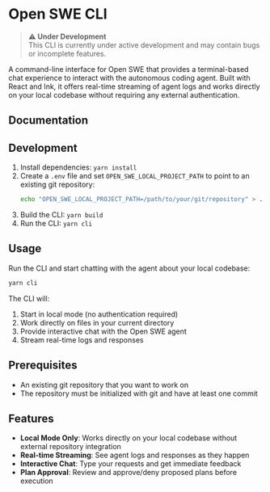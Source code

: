 # Open SWE CLI

> **⚠️ Under Development**  
> This CLI is currently under active development and may contain bugs or incomplete features.

A command-line interface for Open SWE that provides a terminal-based chat experience to interact with the autonomous coding agent. Built with React and Ink, it offers real-time streaming of agent logs and works directly on your local codebase without requiring any external authentication.

## Documentation

## Development

1. Install dependencies: `yarn install`
2. Create a `.env` file and set `OPEN_SWE_LOCAL_PROJECT_PATH` to point to an existing git repository:
   ```bash
   echo "OPEN_SWE_LOCAL_PROJECT_PATH=/path/to/your/git/repository" > .env
   ```
3. Build the CLI: `yarn build`
4. Run the CLI: `yarn cli`

## Usage

Run the CLI and start chatting with the agent about your local codebase:

```bash
yarn cli
```

The CLI will:

1. Start in local mode (no authentication required)
2. Work directly on files in your current directory
3. Provide interactive chat with the Open SWE agent
4. Stream real-time logs and responses

## Prerequisites

- An existing git repository that you want to work on
- The repository must be initialized with git and have at least one commit

## Features

- **Local Mode Only**: Works directly on your local codebase without external repository integration
- **Real-time Streaming**: See agent logs and responses as they happen
- **Interactive Chat**: Type your requests and get immediate feedback
- **Plan Approval**: Review and approve/deny proposed plans before execution

